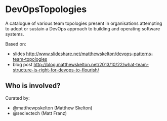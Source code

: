 DevOpsTopologies
================

A catalogue of various team topologies present in organisations attempting to adopt or sustain a DevOps approach to building and operating software systems. 

Based on:
- slides http://www.slideshare.net/matthewskelton/devops-patterns-team-topologies
- blog post http://blog.matthewskelton.net/2013/10/22/what-team-structure-is-right-for-devops-to-flourish/


Who is involved?
----------------

Curated by:
- @matthewpskelton (Matthew Skelton)
- @seclectech (Matt Franz)
